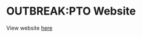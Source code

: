 # OUTBREAK:PTO Website

View website [here](https://viv-hegde.github.io/OutbreakPTO-Website/index.html)
